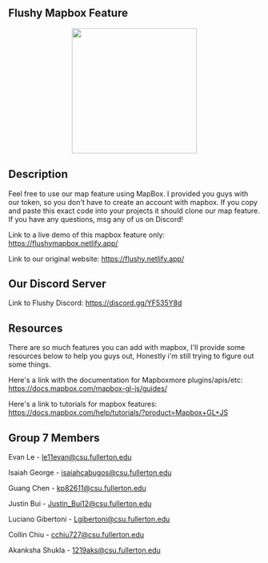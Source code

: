 ## Flushy Mapbox Feature

<p align="center">
<img src="https://github.com/le11evan/Flushy_Website/blob/master/images/Flushy-Logo-3.png" width="250" height="250" />
 </p>

## Description

Feel free to use our map feature using MapBox. I provided you guys with our token, so you don't have to create an account with mapbox. 
If you copy and paste this exact code into your projects it should clone our map feature. If you have any questions, msg any of us on Discord!

Link to a live demo of this mapbox feature only: https://flushymapbox.netlify.app/

Link to our original website: https://flushy.netlify.app/

## Our Discord Server

Link to Flushy Discord: https://discord.gg/YF535Y8d

## Resources

There are so much features you can add with mapbox, I'll provide some resources below to help you guys out, Honestly i'm still trying to figure out some things.

Here's a link with the documentation for Mapboxmore plugins/apis/etc: https://docs.mapbox.com/mapbox-gl-js/guides/

Here's a link to tutorials for mapbox features: https://docs.mapbox.com/help/tutorials/?product=Mapbox+GL+JS


## Group 7 Members

Evan Le - le11evan@csu.fullerton.edu

Isaiah George - isaiahcabugos@csu.fullerton.edu

Guang Chen - kp82611@csu.fullerton.edu

Justin Bui - Justin_Bui12@csu.fullerton.edu

Luciano Gibertoni - Lgibertoni@csu.fullerton.edu

Collin Chiu - cchiu727@csu.fullerton.edu

Akanksha Shukla - 1219aks@csu.fullerton.edu

